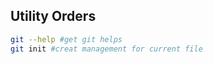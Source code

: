 ## Utility Orders



```bash
git --help #get git helps
git init #creat management for current file			
```

